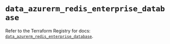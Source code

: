 # `data_azurerm_redis_enterprise_database`

Refer to the Terraform Registry for docs: [`data_azurerm_redis_enterprise_database`](https://registry.terraform.io/providers/hashicorp/azurerm/3.104.0/docs/data-sources/redis_enterprise_database).
